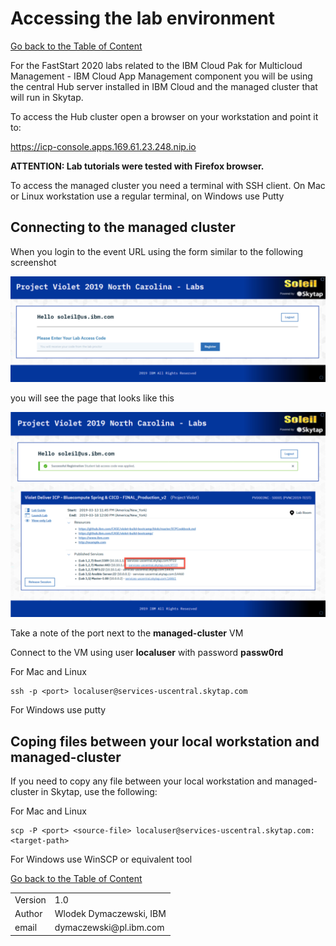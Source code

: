 # Accessing the lab environment

[Go back to the Table of Content](../../README.md)

For the FastStart 2020 labs related to the IBM Cloud Pak for Multicloud Management - IBM Cloud App Management component you will be using the central Hub server installed in IBM Cloud and the managed cluster that will run in Skytap.

To access the Hub cluster open a browser on your workstation and point it to:

https://icp-console.apps.169.61.23.248.nip.io

**ATTENTION: Lab tutorials were tested with Firefox browser.**

To access the managed cluster you need a terminal with SSH client. On Mac or Linux workstation use a regular terminal, on Windows use Putty

## Connecting to the managed cluster

When you login to the event URL using the form similar to the following screenshot

![](images/2020-01-15-20-13-24.png)

you will see the page that looks like this

![](images/2020-01-15-20-15-20.png)

Take a note of the port next to the **managed-cluster** VM

Connect to the VM using user **localuser** with password **passw0rd**

For Mac and Linux
```
ssh -p <port> localuser@services-uscentral.skytap.com
```

For Windows use putty


## Coping files between your local workstation and managed-cluster

If you need to copy any file between your local workstation and managed-cluster in Skytap, use the following:

For Mac and  Linux
```
scp -P <port> <source-file> localuser@services-uscentral.skytap.com:<target-path>
```

For Windows use WinSCP or equivalent tool


[Go back to the Table of Content](../../README.md)

<table>
  <tr>
    <td>Version</td>
    <td>1.0</td>
  </tr>
  <tr>
    <td>Author</td>
    <td>Wlodek Dymaczewski, IBM</td>
  </tr>
  <tr>
    <td>email</td>
    <td>dymaczewski@pl.ibm.com</td>
  </tr>
</table>


